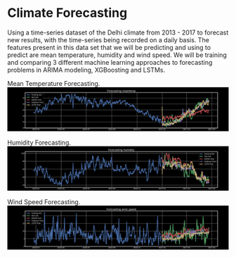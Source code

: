 # Climate Forecasting
Using a time-series dataset of the Delhi climate from 2013 - 2017 to forecast new results, with the time-series being recorded on a daily basis. The features present in this data set that we will be predicting and using to predict are mean temperature, humidity and wind speed. We will be training and comparing 3 different machine learning approaches to forecasting problems in ARIMA modeling, XGBoosting and LSTMs. 

Mean Temperature Forecasting.
![plot](/figures/meantemp_figure.png)

Humidity Forecasting.
![plot](/figures/humidity_figure.png)

Wind Speed Forecasting.
![plot](/figures/wind_speed_figure.png)
